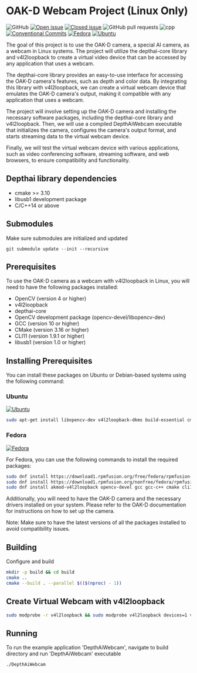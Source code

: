 # OAK-D Webcam Project (Linux Only)

![GitHub](https://img.shields.io/github/license/onuralpszr/OAKD_Camera_Virtualcam?color=blue)
[![Open issue](https://img.shields.io/github/issues/onuralpszr/OAKD_Camera_Virtualcam)](https://github.com/onuralpszr/OAKD_Camera_Virtualcam/issues)
[![Closed issue](https://img.shields.io/github/issues-closed/onuralpszr/OAKD_Camera_Virtualcam)](https://github.com/onuralpszr/OAKD_Camera_Virtualcam/issues)
![GitHub pull requests](https://img.shields.io/github/issues-pr-raw/onuralpszr/OAKD_Camera_Virtualcam)
![cpp](https://img.shields.io/badge/C++20-Project-blue.svg?style=flat&logo=c%2B%2B)
[![Conventional Commits](https://img.shields.io/badge/Conventional%20Commits-1.0.0-%23FE5196?logo=conventionalcommits&logoColor=white)](https://conventionalcommits.org)
[![Fedora](https://img.shields.io/badge/Fedora-51A2DA.svg?logo=fedora&logoColor=white)](https://getfedora.org/)
[![Ubuntu](https://img.shields.io/badge/Ubuntu-FE7A16.svg?logo=Ubuntu&logoColor=white)](https://ubuntu.com/)

The goal of this project is to use the OAK-D camera, a special AI camera, as a webcam in Linux systems. The project will utilize the depthai-core library and v4l2loopback to create a virtual video device that can be accessed by any application that uses a webcam.

The depthai-core library provides an easy-to-use interface for accessing the OAK-D camera's features, such as depth and color data. By integrating this library with v4l2loopback, we can create a virtual webcam device that emulates the OAK-D camera's output, making it compatible with any application that uses a webcam.

The project will involve setting up the OAK-D camera and installing the necessary software packages, including the depthai-core library and v4l2loopback. Then, we will use a compiled DepthAiWebcam executable that initializes the camera, configures the camera's output format, and starts streaming data to the virtual webcam device.

Finally, we will test the virtual webcam device with various applications, such as video conferencing software, streaming software, and web browsers, to ensure compatibility and functionality.


## Depthai library dependencies
- cmake >= 3.10
- libusb1 development package
- C/C++14 or above
 

## Submodules
Make sure submodules are initialized and updated 
```
git submodule update --init --recursive
```

## Prerequisites

To use the OAK-D camera as a webcam with v4l2loopback in Linux, you will need to have the following packages installed:

- OpenCV (version 4 or higher)
- v4l2loopback
- depthai-core
- OpenCV development package (opencv-devel/libopencv-dev)
- GCC (version 10 or higher)
- CMake (version 3.16 or higher)
- CLI11 (version 1.9.1 or higher)
- libusb1 (version 1.0 or higher)

## Installing Prerequisites

You can install these packages on Ubuntu or Debian-based systems using the following command:

### Ubuntu 
[![Ubuntu](https://img.shields.io/badge/Ubuntu-FE7A16.svg?logo=Ubuntu&logoColor=white)](https://ubuntu.com/)

```sh
sudo apt-get install libopencv-dev v4l2loopback-dkms build-essential cmake libcli11-dev libusb-1.0-0-dev libusb-1.0-0
```

### Fedora 
[![Fedora](https://img.shields.io/badge/Fedora-51A2DA.svg?logo=fedora&logoColor=white)](https://getfedora.org/)

For Fedora, you can use the following commands to install the required packages:

```sh
sudo dnf install https://download1.rpmfusion.org/free/fedora/rpmfusion-free-release-$(rpm -E %fedora).noarch.rpm
sudo dnf install https://download1.rpmfusion.org/nonfree/fedora/rpmfusion-nonfree-release-$(rpm -E %fedora).noarch.rpm
sudo dnf install akmod-v4l2loopback opencv-devel gcc gcc-c++ cmake cli11-devel opencv libusb1 libusb1-devel
```

Additionally, you will need to have the OAK-D camera and the necessary drivers installed on your system. Please refer to the OAK-D documentation for instructions on how to set up the camera.

Note: Make sure to have the latest versions of all the packages installed to avoid compatibility issues.

## Building

Configure and build
```sh
mkdir -p build && cd build
cmake ..
cmake --build . --parallel $(($(nproc) - 1))
```

## Create Virtual Webcam with v4l2loopback

```sh
sudo modprobe -r v4l2loopback && sudo modprobe v4l2loopback devices=1 video_nr=10 card_label="Virtual OAK-D" exclusive_caps=1 max_buffers=2
```
## Running

To run the example application 'DepthAiWebcam', navigate to build directory and run 'DepthAiWebcam' executable
```sh
./DepthAiWebcam
```

